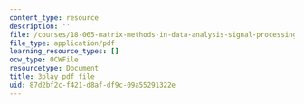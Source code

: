 ```yaml
---
content_type: resource
description: ''
file: /courses/18-065-matrix-methods-in-data-analysis-signal-processing-and-machine-learning-spring-2018/87d2bf2cf421d8afdf9c09a55291322e_AdTvkFsqcDc.pdf
file_type: application/pdf
learning_resource_types: []
ocw_type: OCWFile
resourcetype: Document
title: 3play pdf file
uid: 87d2bf2c-f421-d8af-df9c-09a55291322e
---
```

